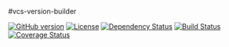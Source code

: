 #vcs-version-builder

[![GitHub version](https://badge.fury.io/gh/moleksyuk%2Fscm-version-builder.svg)](http://badge.fury.io/gh/moleksyuk%2Fscm-version-builder)
[![License](http://img.shields.io/:license-mit-blue.svg)](http://doge.mit-license.org)
[![Dependency Status](https://www.versioneye.com/user/projects/54aaf01bb6c7ffba73000001/badge.svg?style=flat)](https://www.versioneye.com/user/projects/54aaf01bb6c7ffba73000001)
[![Build Status](https://travis-ci.org/moleksyuk/vcs-version-builder.svg?branch=master)](https://travis-ci.org/moleksyuk/vcs-version-builder)
[![Coverage Status](https://img.shields.io/coveralls/moleksyuk/vcs-version-builder.svg)](https://coveralls.io/r/moleksyuk/vcs-version-builder)

